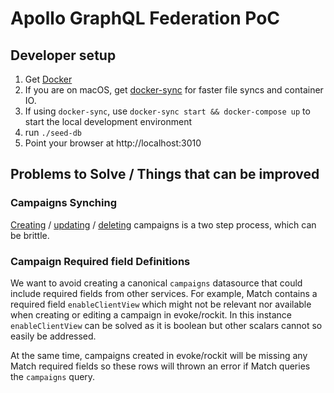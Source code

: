 # Apollo GraphQL Federation PoC

## Developer setup

1. Get [Docker](https://www.docker.com/get-started)
1. If you are on macOS, get [docker-sync](http://docker-sync.io/) for faster file
syncs and container IO. 
1. If using `docker-sync`, use `docker-sync start && docker-compose up` to start the local
development environment
1. run `./seed-db` 
1. Point your browser at http://localhost:3010


## Problems to Solve / Things that can be improved

### Campaigns Synching

[Creating](./match/src/services/campaigns/createCampaign.js) 
/ [updating](./match/src/services/campaigns/updateCampaign.js) 
/ [deleting](./match/src/services/campaigns/deleteCampaign.js) campaigns is a two step process, 
which can be brittle.

### Campaign Required field Definitions

We want to avoid creating a canonical `campaigns` datasource that could include required fields from
other services. For example, Match contains a required field `enableClientView` which might not be relevant nor available when
creating or editing a campaign in evoke/rockit. In this instance `enableClientView` can be solved as it is boolean
but other scalars cannot so easily be addressed.

At the same time, campaigns created in evoke/rockit will be missing any Match required fields so these rows will
thrown an error if Match queries the `campaigns` query. 
